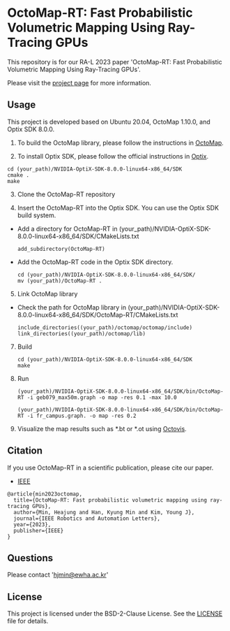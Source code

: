 # OctoMap-RT: Fast Probabilistic Volumetric Mapping Using Ray-Tracing GPUs
This repository is for our RA-L 2023 paper 'OctoMap-RT: Fast Probabilistic Volumetric Mapping Using Ray-Tracing GPUs'.

Please visit the [project page](http://graphics.ewha.ac.kr/octomap-rt/) for more information.


## Usage
This project is developed based on Ubuntu 20.04, OctoMap 1.10.0, and Optix SDK 8.0.0.

1. To build the OctoMap library, please follow the instructions in [OctoMap](https://github.com/OctoMap/octomap).

2. To install Optix SDK, please follow the official instructions in [Optix](https://developer.nvidia.com/designworks/optix/download).
```
cd (your_path)/NVIDIA-OptiX-SDK-8.0.0-linux64-x86_64/SDK
cmake .
make
```

3. Clone the OctoMap-RT repository

4. Insert the OctoMap-RT into the Optix SDK. You can use the Optix SDK build system.
  * Add a directory for OctoMap-RT in (your_path)/NVIDIA-OptiX-SDK-8.0.0-linux64-x86_64/SDK/CMakeLists.txt
    ```
    add_subdirectory(OctoMap-RT)
    ```   
  
  * Add the OctoMap-RT code in the Optix SDK directory.
    ```
    cd (your_path)/NVIDIA-OptiX-SDK-8.0.0-linux64-x86_64/SDK/
    mv (your_path)/OctoMap-RT .    
    ```

5. Link OctoMap library
* Check the path for OctoMap library in (your_path)/NVIDIA-OptiX-SDK-8.0.0-linux64-x86_64/SDK/OctoMap-RT/CMakeLists.txt
  ```
  include_directories((your_path)/octomap/octomap/include)
  link_directories((your_path)/octomap/lib)
  ```

7. Build 
    ```
    cd (your_path)/NVIDIA-OptiX-SDK-8.0.0-linux64-x86_64/SDK
    make
    ```

8. Run
    ```
    (your_path)/NVIDIA-OptiX-SDK-8.0.0-linux64-x86_64/SDK/bin/OctoMap-RT -i geb079_max50m.graph -o map -res 0.1 -max 10.0
    ```
    ```
    (your_path)/NVIDIA-OptiX-SDK-8.0.0-linux64-x86_64/SDK/bin/OctoMap-RT -i fr_campus.graph. -o map -res 0.2 
    ```

9. Visualize the map results such as *.bt or *.ot using [Octovis](https://github.com/OctoMap/octomap).



## Citation
If you use OctoMap-RT in a scientific publication, please cite our paper.
* [IEEE](https://ieeexplore.ieee.org/document/10197524)

```
@article{min2023octomap,
  title={OctoMap-RT: Fast probabilistic volumetric mapping using ray-tracing GPUs},
  author={Min, Heajung and Han, Kyung Min and Kim, Young J},
  journal={IEEE Robotics and Automation Letters},
  year={2023},
  publisher={IEEE}
}
```


## Questions
Please contact 'hjmin@ewha.ac.kr'

## License
This project is licensed under the BSD-2-Clause License. See the [LICENSE](LICENSE) file for details.

